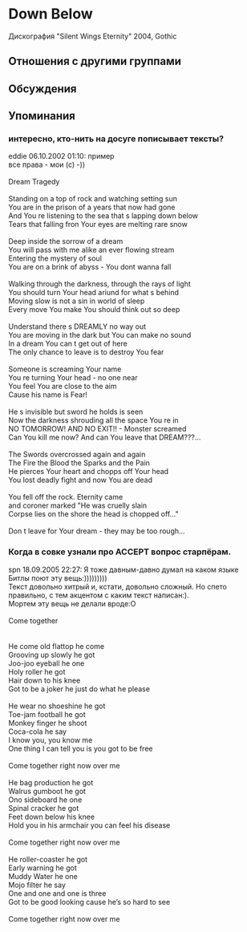 # Down Below

Дискография
"Silent Wings Eternity" 2004, Gothic

## Отношения с другими группами


## Обсуждения


## Упоминания

### интересно, кто-нить на досуге пописывает тексты?

eddie 06.10.2002 01:10:
пример <BR>все права - мои (с) -))<BR><BR>Dream Tragedy<BR><BR>Standing on a top of rock and watching setting sun<BR>You are in the prison of a years that now had gone<BR>And You re listening to the sea that s lapping down below<BR>Tears that falling fron Your eyes are melting rare snow<BR><BR>Deep inside the sorrow of a dream <BR>You will pass with me alike an ever flowing stream<BR>Entering the mystery of soul<BR>You are on a brink of abyss - You dont wanna fall<BR><BR>Walking through the darkness, through the rays of light<BR>You should turn Your head ariund for what s behind<BR>Moving slow is not a sin in world of sleep<BR>Every move You make You should think out so deep<BR><BR>Understand there s DREAMLY no way out <BR>You are moving in the dark but You can make no sound<BR>In a dream You can t get out of here <BR>The only chance to leave is to destroy You fear<BR><BR>Someone is screaming Your name <BR>You re turning Your head - no one near <BR>You feel You are close to the aim <BR>Cause his name is Fear!<BR><BR>He s invisible but sword he holds is seen<BR>Now the darkness shrouding all the space You re in<BR>NO TOMORROW! AND NO EXIT!! - Monster screamed<BR>Can You kill me now? And can You leave that DREAM???...<BR><BR>The Swords overcrossed again and again<BR>The Fire the Blood the Sparks and the Pain<BR>He pierces Your heart and chopps off Your head <BR>You lost deadly fight and now You are dead<BR><BR>You fell off the rock. Eternity came<BR>and coroner marked "He was cruelly slain<BR>Corpse lies on the shore the head is chopped off..."<BR><BR>Don t leave for Your dream - they may be too rough...

### Когда в совке узнали про АССЕРТ вопрос старпёрам.

spn 18.09.2005 22:27:
Я тоже давным-давно думал на каком языке Битлы поют эту вещь:)))))))))<BR>Текст довольно хитрый и, кстати, довольно сложный. Но спето правильно, с тем акцентом с каким текст написан:).<BR>Мортем эту вещь не делали вроде:O<BR><BR>Come together<BR><BR><BR>He come old flattop he come<BR>Grooving up slowly he got<BR>Joo-joo eyeball he one <BR>Holy roller he got<BR>Hair down to his knee<BR>Got to be a joker he just do what he please<BR><BR>He wear no shoeshine he got<BR>Toe-jam football he got<BR>Monkey finger he shoot<BR>Coca-cola he say<BR>I know you, you know me<BR>One thing I can tell you is you got to be free<BR><BR>Come together right now over me<BR><BR>He bag production he got<BR>Walrus gumboot he got<BR>Ono sideboard he one<BR>Spinal cracker he got<BR>Feet down below his knee<BR>Hold you in his armchair you can feel his disease<BR><BR>Come together right now over me<BR><BR>He roller-coaster he got<BR>Early warning he got<BR>Muddy Water he one<BR>Mojo filter he say<BR>One and one and one is three<BR>Got to be good looking cause he’s so hard to see<BR><BR>Come together right now over me<BR><BR><BR>

